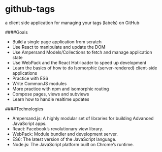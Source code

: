 # github-tags
a client side application for managing your tags (labels) on GitHub

####Goals
- Build a single page application from scratch
- Use React to manipulate and update the DOM
- Use Ampersand Models/Collections to fetch and manage application state
- Use WebPack and the React Hot-loader to speed up development
- Learn the basics of how to do Isomorphic (server-rendered) client-side applications
- Practice with ES6
- Write CommonJS modules 
- More practice with npm and isomorphic routing
- Compose pages, views and subviews
- Learn how to handle realtime updates

####Technologies
- Ampersand.js: A highly modular set of libraries for building Advanced JavaScript apps.
- React: Facebook’s revolutionary view library.
- WebPack: Module bundler and development server.
- ES6: The latest version of the JavaScript language.
- Node.js: The JavaScript platform built on Chrome’s runtime.
